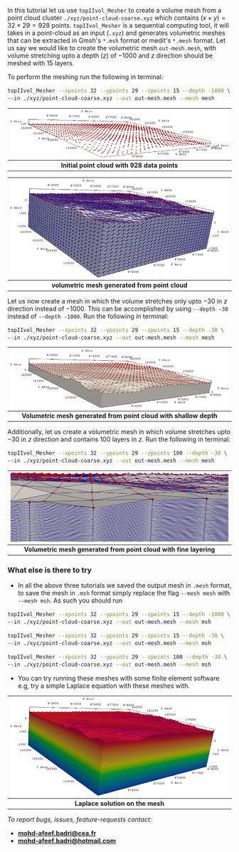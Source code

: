 In this tutorial let us use `topIIvol_Mesher` to create a volume mesh from  a point cloud cluster `./xyz/point-cloud-coarse.xyz` which contains $(x\times y)=32 \times 29 = 928$ points. `topIIvol_Mesher` is a sequential computing tool, it will takes  in a point-cloud as an input (`.xyz`) and generates volumetric meshes that can be extracted in Gmsh's `*.msh` format or medit's  `*.mesh` format. Let us say we would like to create the volumetric mesh `out-mesh.mesh`, with volume stretching upto a depth ($z$) of $-1000$ and $z$ direction should be meshed with $15$ layers. 

To perform the meshing run the following in terminal:

```bash
topIIvol_Mesher --xpoints 32 --ypoints 29 --zpoints 15 --depth -1000 \
--in ./xyz/point-cloud-coarse.xyz --out out-mesh.mesh --mesh mesh
```

| ![space-1.jpg](./../etc/images/mesher-points.png) |
| :-----------------------------------------------: |
|   **Initial point cloud with 928 data points**    |

| ![space-1.jpg](./../etc/images/mesher-mesh1.png) |
| :----------------------------------------------: |
|  **volumetric mesh generated from point cloud**  |

Let us now create a mesh in which the volume stretches only upto $-30$ in $z$ direction instead of $-1000$. This can be accomplished by using `--depth -30` instead of `--depth -1000`. Run the following in terminal:

```bash
topIIvol_Mesher --xpoints 32 --ypoints 29 --zpoints 15 --depth -30 \
--in ./xyz/point-cloud-coarse.xyz --out out-mesh.mesh --mesh mesh
```

|       ![space-1.jpg](./../etc/images/mesher-mesh2.png)       |
| :----------------------------------------------------------: |
| **Volumetric mesh generated from point cloud with shallow depth** |

Additionally, let us create a volumetric mesh in which volume stretches upto  $-30$ in $z$ direction and contains  $100$ layers in $z$. Run the following in terminal:  

```bash
topIIvol_Mesher --xpoints 32 --ypoints 29 --zpoints 100 --depth -30 \
--in ./xyz/point-cloud-coarse.xyz --out out-mesh.mesh --mesh mesh
```

|       ![space-1.jpg](./../etc/images/mesher-mesh3.png)       |
| :----------------------------------------------------------: |
| **Volumetric mesh generated from point cloud with fine layering** |



### What else is there to try ###

- In all the above three tutorials we saved the output mesh in `.mesh` format, to save the mesh in `.msh` format simply replace the flag `--mesh mesh` with `--mesh msh`. As such you should run 

```bash
topIIvol_Mesher --xpoints 32 --ypoints 29 --zpoints 15 --depth -1000 \
--in ./xyz/point-cloud-coarse.xyz --out out-mesh.mesh --mesh msh
```

```bash
topIIvol_Mesher --xpoints 32 --ypoints 29 --zpoints 15 --depth -30 \
--in ./xyz/point-cloud-coarse.xyz --out out-mesh.mesh --mesh msh
```

```bash
topIIvol_Mesher --xpoints 32 --ypoints 29 --zpoints 100 --depth -30 \
--in ./xyz/point-cloud-coarse.xyz --out out-mesh.mesh --mesh msh
```

- You can try running these meshes with some finite element software e.g, try a simple Laplace equation with these meshes with. 

| ![space-1.jpg](./../etc/images/mesher-mesh11.png) |
| :-----------------------------------------------: |
|         **Laplace solution on the mesh**          |

*To report bugs, issues, feature-requests contact:* 

- **mohd-afeef.badri@cea.fr**
- **mohd-afeef.badri@hotmail.com**
